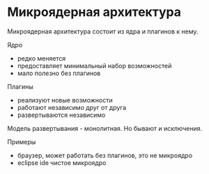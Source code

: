# Микроядерная архитектура

Микроядерная архитектура состоит из ядра и плагинов к нему.

Ядро
- редко меняется
- предоставляет минимальный набор возможностей
- мало полезно без плагинов

Плагины
- реализуют новые возможности
- работают независимо друг от друга
- развертываются независимо


Модель развертывания - монолитная. Но бывают и исключения.

Примеры
- браузер, может работать без плагинов, это не микроядро
- eclipse ide чистое микроядро


